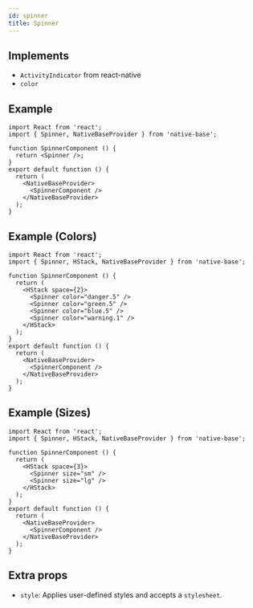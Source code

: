 ```yaml
---
id: spinner
title: Spinner
---
```


## Implements

- `ActivityIndicator` from react-native
- `color`

## Example

```SnackPlayer name=Spinner%20Usage
import React from 'react';
import { Spinner, NativeBaseProvider } from 'native-base';

function SpinnerComponent () {
  return <Spinner />;
}
export default function () {
  return (
    <NativeBaseProvider>
      <SpinnerComponent />
    </NativeBaseProvider>
  );
}
```

## Example (Colors)

```SnackPlayer name=Spinner%20Example(colors)
import React from 'react';
import { Spinner, HStack, NativeBaseProvider } from 'native-base';

function SpinnerComponent () {
  return (
    <HStack space={2}>
      <Spinner color="danger.5" />
      <Spinner color="green.5" />
      <Spinner color="blue.5" />
      <Spinner color="warning.1" />
    </HStack>
  );
}
export default function () {
  return (
    <NativeBaseProvider>
      <SpinnerComponent />
    </NativeBaseProvider>
  );
}
```

## Example (Sizes)

```SnackPlayer name=Spinner%20Example(Sizes)
import React from 'react';
import { Spinner, HStack, NativeBaseProvider } from 'native-base';

function SpinnerComponent () {
  return (
    <HStack space={3}>
      <Spinner size="sm" />
      <Spinner size="lg" />
    </HStack>
  );
}
export default function () {
  return (
    <NativeBaseProvider>
      <SpinnerComponent />
    </NativeBaseProvider>
  );
}
```

## Extra props

- `style`: Applies user-defined styles and accepts a `stylesheet`.
